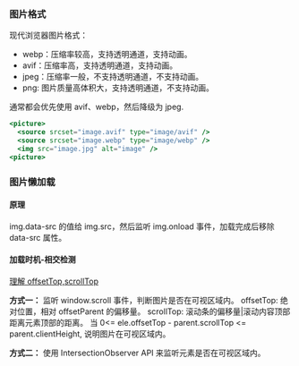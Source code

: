 ### 图片格式

现代浏览器图片格式：

- webp：压缩率较高，支持透明通道，支持动画。
- avif：压缩率高，支持透明通道，支持动画。
- jpeg：压缩率一般，不支持透明通道，不支持动画。
- png: 图片质量高体积大，支持透明通道，不支持动画。

通常都会优先使用 avif、webp，然后降级为 jpeg.

```jsx
<picture>
  <source srcset="image.avif" type="image/avif" />
  <source srcset="image.webp" type="image/webp" />
  <img src="image.jpg" alt="image" />
<picture>
```

### 图片懒加载

#### 原理

img.data-src 的值给 img.src，然后监听 img.onload 事件，加载完成后移除 data-src 属性。

#### 加载时机-相交检测

[理解 offsetTop,scrollTop](https://github.com/niexia/niexia.github.io/issues/41)

**方式一：**
监听 window.scroll 事件，判断图片是否在可视区域内。
offsetTop: 绝对位置，相对 offsetParent 的偏移量。
scrollTop: 滚动条的偏移量|滚动内容顶部距离元素顶部的距离。
当 0<= ele.offsetTop - parent.scrollTop <= parent.clientHeight, 说明图片在可视区域内。

**方式二：**
使用 IntersectionObserver API 来监听元素是否在可视区域内。
